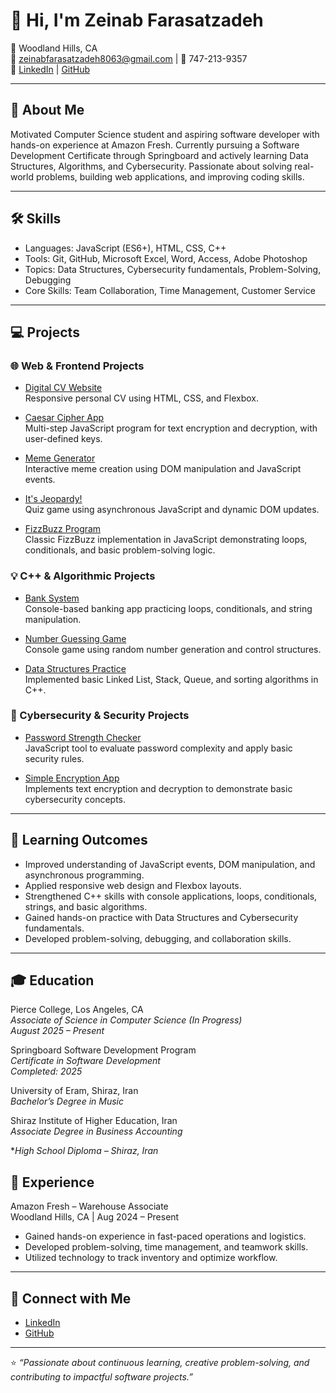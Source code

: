 # 👋 Hi, I'm Zeinab Farasatzadeh  

📍 Woodland Hills, CA  
📧 zeinabfarasatzadeh8063@gmail.com | 📱 747-213-9357  
🔗 [LinkedIn](https://www.linkedin.com/in/zeinab-farasatzadeh-4a4645358) | [GitHub](https://github.com/Elnazfz)

---

## 💫 About Me  
Motivated Computer Science student and aspiring software developer with hands-on experience at Amazon Fresh. Currently pursuing a Software Development Certificate through Springboard and actively learning Data Structures, Algorithms, and Cybersecurity. Passionate about solving real-world problems, building web applications, and improving coding skills.

---

## 🛠 Skills  
- Languages: JavaScript (ES6+), HTML, CSS, C++  
- Tools: Git, GitHub, Microsoft Excel, Word, Access, Adobe Photoshop  
- Topics: Data Structures, Cybersecurity fundamentals, Problem-Solving, Debugging  
- Core Skills: Team Collaboration, Time Management, Customer Service  

---

## 💻 Projects  

### 🌐 Web & Frontend Projects
- [Digital CV Website](https://github.com/Elnazfz/Digital-CV-Website/blob/main/CV.project3.HTML)  
  Responsive personal CV using HTML, CSS, and Flexbox.

- [Caesar Cipher App](https://github.com/Elnazfz/ceaser-cipher-js/tree/main)  
  Multi-step JavaScript program for text encryption and decryption, with user-defined keys.

- [Meme Generator](https://github.com/Elnazfz/meme-generator)  
  Interactive meme creation using DOM manipulation and JavaScript events.

- [It's Jeopardy!](https://github.com/Elnazfz/Jeopardy_game/tree/main)  
  Quiz game using asynchronous JavaScript and dynamic DOM updates.

- [FizzBuzz Program](https://github.com/Elnazfz/mini-coding-challenges)  
  Classic FizzBuzz implementation in JavaScript demonstrating loops, conditionals, and basic problem-solving logic.

### 💡 C++ & Algorithmic Projects
- [Bank System](https://github.com/Elnazfz/bank-system)  
  Console-based banking app practicing loops, conditionals, and string manipulation.

- [Number Guessing Game](https://github.com/Elnazfz/number_guessing_game)  
  Console game using random number generation and control structures.

- [Data Structures Practice](https://github.com/Elnazfz/DataStructureProject/tree/main)  
  Implemented basic Linked List, Stack, Queue, and sorting algorithms in C++.

### 🔐 Cybersecurity & Security Projects
- [Password Strength Checker](https://github.com/Elnazfz/password-strength-checker)  
  JavaScript tool to evaluate password complexity and apply basic security rules.

- [Simple Encryption App](https://github.com/Elnazfz/Simple-Encryption-App/tree/main)  
  Implements text encryption and decryption to demonstrate basic cybersecurity concepts.

---

## 🎯 Learning Outcomes  
- Improved understanding of JavaScript events, DOM manipulation, and asynchronous programming.  
- Applied responsive web design and Flexbox layouts.  
- Strengthened C++ skills with console applications, loops, conditionals, strings, and basic algorithms.  
- Gained hands-on practice with Data Structures and Cybersecurity fundamentals.  
- Developed problem-solving, debugging, and collaboration skills.  

---

## 🎓 Education  
Pierce College, Los Angeles, CA  
*Associate of Science in Computer Science (In Progress)*  
_August 2025 – Present_  

Springboard Software Development Program  
*Certificate in Software Development*  
_Completed: 2025_  

University of Eram, Shiraz, Iran  
*Bachelor’s Degree in Music*  

Shiraz Institute of Higher Education, Iran  
*Associate Degree in Business Accounting*  

**High School Diploma – Shiraz, Iran*

## 💼 Experience
Amazon Fresh – Warehouse Associate  
Woodland Hills, CA | Aug 2024 – Present  
- Gained hands-on experience in fast-paced operations and logistics.  
- Developed problem-solving, time management, and teamwork skills.  
- Utilized technology to track inventory and optimize workflow.

---

## 🤝 Connect with Me  
- [LinkedIn](https://www.linkedin.com/in/zeinab-farasatzadeh-4a4645358)  
- [GitHub](https://github.com/Elnazfz)

---

⭐️ *“Passionate about continuous learning, creative problem-solving, and contributing to impactful software projects.”*
